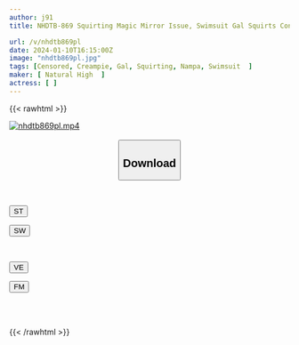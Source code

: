 ```yaml
---
author: j91
title: NHDTB-869 Squirting Magic Mirror Issue, Swimsuit Gal Squirts Continuously For The First Time! A Gal Who Is Weak Against Pressure And Can't Refuse To Be Creampied Because She Feels Like She's Having Her Finger Inserted Without Permission During An Oil Massage! ? 2

url: /v/nhdtb869pl
date: 2024-01-10T16:15:00Z
image: "nhdtb869pl.jpg"
tags: [Censored, Creampie, Gal, Squirting, Nampa, Swimsuit	]
maker: [ Natural High  ]
actress: [ ]
---
```



{{< rawhtml >}}

<div class="video" data-videoid="GGOQmBZpXxs1D0d">
    <a href="javascript:;">
        <img src="/v/nhdtb869pl/nhdtb869pl.jpg" width="WIDTH" height="HEIGHT" alt="nhdtb869pl.mp4" loading="lazy">
    </a>
</div>

<script type="text/javascript" src="https://j91.asia/asset/on-demand-st.js"></script>

<br>
  <link rel="stylesheet" href="https://j91.asia/asset/bs5.css">
  
  <center>
  <button class="btn btn-primary" type="button" data-bs-toggle="collapse" data-bs-target=".multi-collapse" aria-expanded="false" aria-controls="multiCollapseExample1 multiCollapseExample2"><h2>Download</h2></button></center>
</p>
<div class="row">
  <div class="col">
    <div class="collapse multi-collapse" id="multiCollapseExample1">
      <div class="card card-body">
	      	      <br>
<div class="buttons">  
<p><a href="https://streamtape.to/v/GGOQmBZpXxs1D0d" target="_blank"><button class="btn-hover color-3"><i class="fa fa-download"></i> ST</button></a></p>
<p><a href="https://flaswish.com/cvnzr6wtpo0o" target="_blank"><button class="btn-hover color-2"><i class="fa fa-download"></i> SW</button></a></p></div>
    </div>
  </div>
</div>
  <div class="col">
    <div class="collapse multi-collapse" id="multiCollapseExample2">
      <div class="card card-body">
	      <br>
<div class="buttons">
<p><a href="https://veev.to/d/2FUmH3exwkzMbtwP45aUMYQ7UuXUrpt5OeMe479" target="_blank"><button class="btn-hover color-9"><i class="fa fa-download"></i> VE</button></a></p>
<p><a href="javascript:;" target="_blank"><button class="btn-hover color-8"><i class="fa fa-download"></i> FM</button></a></p></div>
<br><br>
      </div>
    </div>
  </div>
</div>

{{< /rawhtml >}}